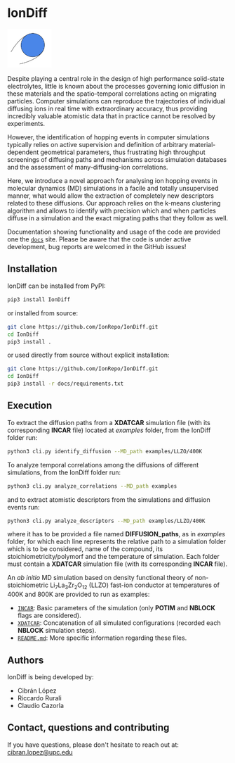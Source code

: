 # IonDiff

<img src=docs/logo.svg width="20%">

Despite playing a central role in the design of high performance solid-state electrolytes, little is known about the processes governing ionic diffusion in these materials and the spatio-temporal correlations acting on migrating particles. Computer simulations can reproduce the trajectories of individual diffusing ions in real time with extraordinary accuracy, thus providing incredibly valuable atomistic data that in practice cannot be resolved by experiments.

However, the identification of hopping events in computer simulations typically relies on active supervision and definition of arbitrary material-dependent geometrical parameters, thus frustrating high throughput screenings of diffusing paths and mechanisms across simulation databases and the assessment of many-diffusing-ion correlations.   

Here, we introduce a novel approach for analysing ion hopping events in molecular dynamics (MD) simulations in a facile and totally unsupervised manner, what would allow the extraction of completely new descriptors related to these diffusions. Our approach relies on the k-means clustering algorithm and allows to identify with precision which and when particles diffuse in a simulation and the exact migrating paths that they follow as well.

Documentation showing functionality and usage of the code are provided one the [`docs`]([https://pypi.org/project/IonDiff/](https://iondiff.readthedocs.io/en/latest/)) site. Please be aware that the code is under active development, bug reports are welcomed in the GitHub issues!

## Installation

IonDiff can be installed from PyPI:

```bash
pip3 install IonDiff
```

or installed from source:

```bash
git clone https://github.com/IonRepo/IonDiff.git
cd IonDiff
pip3 install .
```

or used directly from source without explicit installation:

```bash
git clone https://github.com/IonRepo/IonDiff.git
cd IonDiff
pip3 install -r docs/requirements.txt
```

## Execution

To extract the diffusion paths from a **XDATCAR** simulation file (with its corresponding **INCAR** file) located at *examples* folder, from the IonDiff folder run:

```bash
python3 cli.py identify_diffusion --MD_path examples/LLZO/400K
```

To analyze temporal correlations among the diffusions of different simulations, from the IonDiff folder run:

```bash
python3 cli.py analyze_correlations --MD_path examples
```

and to extract atomistic descriptors from the simulations and diffusion events run:

```bash
python3 cli.py analyze_descriptors --MD_path examples/LLZO/400K
```

where it has to be provided a file named **DIFFUSION_paths**, as in *examples* folder, for which each line represents the relative path to a simulation folder which is to be considered, name of the compound, its stoichiometricity/polymorf and the temperature of simulation. Each folder must contain a **XDATCAR** simulation file (with its corresponding **INCAR** file). 

An *ab initio* MD simulation based on density functional theory of non-stoichiometric Li<sub>7</sub>La<sub>3</sub>Zr<sub>2</sub>O<sub>12</sub> (LLZO) fast-ion conductor at temperatures of 400K and 800K are provided to run as examples:
 - [`INCAR`](examples/LLZO/400K/INCAR): Basic parameters of the simulation (only **POTIM** and **NBLOCK** flags are considered).
 - [`XDATCAR`](examples/LLZO/400K/XDATCAR): Concatenation of all simulated configurations (recorded each **NBLOCK** simulation steps).
 - [`README.md`](examples/README.md): More specific information regarding these files.

## Authors

IonDiff is being developed by:

 - Cibrán López
 - Riccardo Rurali
 - Claudio Cazorla

## Contact, questions and contributing

If you have questions, please don't hesitate to reach out at: cibran.lopez@upc.edu
